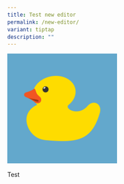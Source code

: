 ```yaml
---
title: Test new editor
permalink: /new-editor/
variant: tiptap
description: ""
---
```

<div class="isomer-image-wrapper">
<img style="width: 50%;" height="auto" width="100%" alt="" src="/images/Rubber_g7de116bc3_1280.png">
</div>
<p>Test</p>
<p></p>